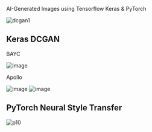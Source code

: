 AI-Generated Images using Tensorflow Keras & PyTorch


![dcgan1](https://user-images.githubusercontent.com/104868606/193229308-7e78f9f4-cb45-463a-a503-e40ba5f843db.gif)


## Keras DCGAN 

BAYC

![image](https://user-images.githubusercontent.com/104868606/193228262-9c26d563-d69a-4906-a551-f6127317c738.png)

Apollo

![image](https://user-images.githubusercontent.com/114745325/195262965-77c1da19-f821-4037-9895-e0c534bf4a52.png)
![image](https://user-images.githubusercontent.com/114745325/195263106-d7135088-85c6-4627-9f10-1d3ed946a9fd.png)


## PyTorch Neural Style Transfer 

![p10](https://user-images.githubusercontent.com/114745325/195262602-f064b488-4aec-4331-a95e-105a9f78b863.png)
